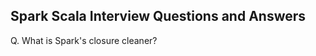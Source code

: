 ## Spark Scala Interview Questions and Answers

Q. What is Spark's closure cleaner?


<!--stackedit_data:
eyJoaXN0b3J5IjpbLTcxNTYyODgxNiwxOTkwNDMzMDkwXX0=
-->